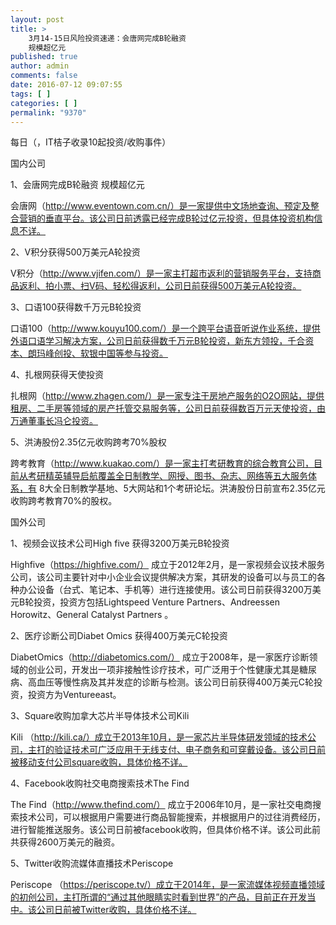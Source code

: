 ```yaml
---
layout: post
title: >
    3月14-15日风险投资速递：会唐网完成B轮融资
    规模超亿元
published: true
author: admin
comments: false
date: 2016-07-12 09:07:55
tags: [ ]
categories: [ ]
permalink: "9370"
---
```



每日（，IT桔子收录10起投资/收购事件）

国内公司

1、会唐网完成B轮融资 规模超亿元

会唐网（http://www.eventown.com.cn/）是一家提供中文场地查询、预定及整合营销的垂直平台。该公司日前透露已经完成B轮过亿元投资，但具体投资机构信息不详。

2、V积分获得500万美元A轮投资

V积分（http://www.vjifen.com/）是一家主打超市返利的营销服务平台，支持商品返利、拍小票、扫V码、轻松得返利，公司日前获得500万美元A轮投资。

3、口语100获得数千万元B轮投资

口语100（http://www.kouyu100.com/）是一个跨平台语音听说作业系统，提供外语口语学习解决方案，公司日前获得数千万元B轮投资，新东方领投，千合资本、朗玛峰创投、软银中国等参与投资。

4、扎根网获得天使投资

扎根网（http://www.zhagen.com/）是一家专注于房地产服务的O2O网站，提供租房、二手房等领域的房产托管交易服务等，公司日前获得数百万元天使投资，由万通董事长冯仑投资。

5、洪涛股份2.35亿元收购跨考70%股权

跨考教育（http://www.kuakao.com/）是一家主打考研教育的综合教育公司，目前从考研精英辅导启航覆盖全日制教学、网授、图书、杂志、网络等五大服务体系，有 8大全日制教学基地、5大网站和1个考研论坛。洪涛股份日前宣布2.35亿元收购跨考教育70%的股权。

国外公司

1、视频会议技术公司High five 获得3200万美元B轮投资

Highfive（https://highfive.com/） 成立于2012年2月，是一家视频会议技术服务公司，该公司主要针对中小企业会议提供解决方案，其研发的设备可以与员工的各种办公设备（台式、笔记本、手机等）进行连接使用。该公司日前获得3200万美元B轮投资，投资方包括Lightspeed Venture Partners、Andreessen Horowitz、General Catalyst Partners 。

2、医疗诊断公司Diabet Omics 获得400万美元C轮投资

DiabetOmics（http://diabetomics.com/） 成立于2008年，是一家医疗诊断领域的创业公司，开发出一项非接触性诊疗技术，可广泛用于个性健康尤其是糖尿病、高血压等慢性病及其并发症的诊断与检测。该公司日前获得400万美元C轮投资，投资方为Ventureeast。

3、Square收购加拿大芯片半导体技术公司Kili

Kili （http://kili.ca/）成立于2013年10月，是一家芯片半导体研发领域的技术公司，主打的验证技术可广泛应用于无线支付、电子商务和可穿戴设备。该公司日前被移动支付公司square收购，具体价格不详。

4、Facebook收购社交电商搜索技术The Find

The Find（http://www.thefind.com/） 成立于2006年10月，是一家社交电商搜索技术公司，可以根据用户需要进行商品智能搜索，并根据用户的过往消费经历，进行智能推送服务。该公司日前被facebook收购，但具体价格不详。该公司此前共获得2600万美元的融资。

5、Twitter收购流媒体直播技术Periscope

Periscope （https://periscope.tv/）成立于2014年，是一家流媒体视频直播领域的初创公司，主打所谓的“通过其他眼睛实时看到世界”的产品，目前正在开发当中。该公司日前被Twitter收购，具体价格不详。